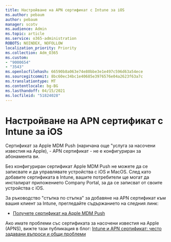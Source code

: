 ```yaml
---
title: Настройване на APN сертификат с Intune за iOS
ms.author: pebaum
author: pebaum
manager: scotv
ms.audience: Admin
ms.topic: article
ms.service: o365-administration
ROBOTS: NOINDEX, NOFOLLOW
localization_priority: Priority
ms.collection: Adm_O365
ms.custom:
- "9000654"
- "3543"
ms.openlocfilehash: 66590b8a063e74e80bbe3e1e497c596d63a54ece
ms.sourcegitcommit: 8bc60ec34bc1e40685e3976576e04a2623f63a7c
ms.translationtype: MT
ms.contentlocale: bg-BG
ms.lasthandoff: 04/15/2021
ms.locfileid: "51824028"
---
```

# <a name="intune-ios-set-up-apns-certificate"></a>Настройване на APN сертификат с Intune за iOS

Сертификат за Apple MDM Push (наричана още "услуга за насочени известия на Apple), - APN сертификат - не е конфигуриран за абонамента ви.

Без конфигуриран сертификат Apple MDM Push не можете да се записвате и да управлявате устройства с iOS и MacOS. След като добавите сертификата в Intune, вашите потребители ще могат да инсталират приложението Company Portal, за да се записват от своите устройства с iOS.

За ръководство "стъпка по стъпка" за добавяне на APN сертификат към вашия клиент за Intune, прегледайте съдържанието на следния линк:

- [Получете сертификат на Apple MDM Push](https://docs.microsoft.com/mem/intune/enrollment/apple-mdm-push-certificate-get)

Ако имате проблеми със сертификата за насочени известия на Apple (APNS), вижте тази публикация в блог: [Intune и APN сертификат: често задавани въпроси и общи проблеми](https://techcommunity.microsoft.com/t5/Intune-Customer-Success/Intune-and-the-APNs-certificate-FAQ-and-common-issues/ba-p/280121)

